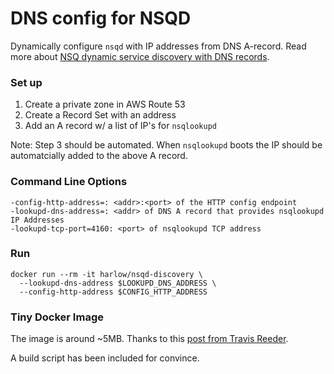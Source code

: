 # DNS config for NSQD

Dynamically configure `nsqd` with IP addresses from DNS A-record. Read more about [NSQ dynamic service discovery with DNS records](http://www.hward.com/nsqd-service-discovery-with-dns-records/).

### Set up

1. Create a private zone in AWS Route 53
2. Create a Record Set with an address
3. Add an A record w/ a list of IP's for `nsqlookupd`

Note: Step 3 should be automated. When `nsqlookupd` boots the IP should be automatcially added to the above A record.

### Command Line Options

```
-config-http-address=: <addr>:<port> of the HTTP config endpoint
-lookupd-dns-address=: <addr> of DNS A record that provides nsqlookupd IP Addresses
-lookupd-tcp-port=4160: <port> of nsqlookupd TCP address
```

### Run

```
docker run --rm -it harlow/nsqd-discovery \
  --lookupd-dns-address $LOOKUPD_DNS_ADDRESS \
  --config-http-address $CONFIG_HTTP_ADDRESS
```

### Tiny Docker Image

The image is around ~5MB. Thanks to this [post from Travis Reeder](
http://www.iron.io/blog/2015/07/an-easier-way-to-create-tiny-golang-docker-images.html).

A build script has been included for convince.

